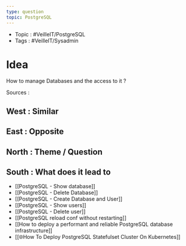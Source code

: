 ```yaml
---
type: question
topic: PostgreSQL
---
```

- Topic : #VeilleIT/PostgreSQL 
- Tags : #VeilleIT/Sysadmin 

# Idea


How to manage Databases and the access to it ?


Sources :

## West : Similar

## East : Opposite

## North : Theme / Question

## South : What does it lead to

- [[PostgreSQL - Show database]]
- [[PostgreSQL - Delete Database]]
- [[PostgreSQL - Create Database and User]]
- [[PostgreSQL - Show users]]
- [[PostgreSQL - Delete user]]
- [[PostgreSQL reload conf without restarting]]
- [[How to deploy a performant and reliable PostgreSQL database infrastructure]]
- [[🌐How To Deploy PostgreSQL Statefulset Cluster On Kubernetes]]